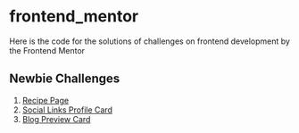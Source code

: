 # frontend_mentor
Here is the code for the solutions of challenges on frontend development by the Frontend Mentor

## Newbie Challenges
1. [Recipe Page](./recipe-page/index.html)
2. [Social Links Profile Card](./social-links-profile/index.html)
3. [Blog Preview Card](./blog-preview-card/index.html)